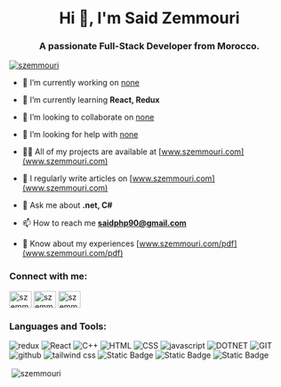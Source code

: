 <h1 align="center">Hi 👋, I'm Said Zemmouri</h1>
<h3 align="center">A passionate Full-Stack Developer from Morocco.</h3>

<p align="left"> <a href="https://twitter.com/szemmouri" target="blank"><img src="https://img.shields.io/twitter/follow/szemmouri?logo=twitter&style=for-the-badge" alt="szemmouri" /></a> </p>

- 🔭 I’m currently working on [none](none.com)

- 🌱 I’m currently learning **React, Redux**

- 👯 I’m looking to collaborate on [none](none.com)

- 🤝 I’m looking for help with [none](none.com)

- 👨‍💻 All of my projects are available at [www.szemmouri.com](www.szemmouri.com)

- 📝 I regularly write articles on [www.szemmouri.com](www.szemmouri.com)

- 💬 Ask me about **.net, C#**

- 📫 How to reach me **saidphp90@gmail.com**

- 📄 Know about my experiences [www.szemmouri.com/pdf](www.szemmouri.com/pdf)

<h3 align="left">Connect with me:</h3>
<p align="left">
<a href="https://twitter.com/szemmouri" target="blank"><img align="center" src="https://raw.githubusercontent.com/rahuldkjain/github-profile-readme-generator/master/src/images/icons/Social/twitter.svg" alt="szemmouri" height="30" width="40" /></a>
<a href="https://linkedin.com/in/szemmouri" target="blank"><img align="center" src="https://raw.githubusercontent.com/rahuldkjain/github-profile-readme-generator/master/src/images/icons/Social/linked-in-alt.svg" alt="szemmouri" height="30" width="40" /></a>
<a href="https://instagram.com/szemmouri" target="blank"><img align="center" src="https://raw.githubusercontent.com/rahuldkjain/github-profile-readme-generator/master/src/images/icons/Social/instagram.svg" alt="szemmouri" height="30" width="40" /></a>
</p>

<h3 align="left">Languages and Tools:</h3>

![redux](https://img.shields.io/badge/redux-blue?style=for-the-badge&logo=redux&logoColor=%23764ABC&logoSize=auto&labelColor=%23F2F2F2&color=%23764ABC) ![React](https://img.shields.io/badge/React-blue?style=for-the-badge&logo=react&logoColor=%2361DAFB&logoSize=auto&labelColor=%23F2F2F2) 
![C++](https://img.shields.io/badge/c%2B%2B-blue?style=for-the-badge&logo=cplusplus&logoColor=%23764ABC&logoSize=auto&labelColor=%23F2F2F2&color=%23764ABC)
![HTML](https://img.shields.io/badge/HTML-blue?style=for-the-badge&logo=html5&logoColor=%23E34F26&logoSize=auto&labelColor=%23F2F2F2&color=%23E34F26)
![CSS](https://img.shields.io/badge/CSS-blue?style=for-the-badge&logo=css3&logoColor=%231572B6&logoSize=auto&labelColor=%23F2F2F2&color=%231572B6)
![javascript](https://img.shields.io/badge/javascript-white?style=for-the-badge&logo=javascript&logoColor=%23F7DF1E&logoSize=auto&labelColor=%23F2F2F2&color=%23F7DF1E)
![DOTNET](https://img.shields.io/badge/dotnet-blue?style=for-the-badge&logo=dotnet&logoColor=%23512BD4&logoSize=auto&labelColor=%23F2F2F2&color=%23512BD4)
![GIT](https://img.shields.io/badge/git-blue?style=for-the-badge&logo=git&logoColor=%23F05032&logoSize=auto&labelColor=%23F2F2F2&color=%23F05032)
![github](https://img.shields.io/badge/github-blue?style=for-the-badge&logo=github&logoColor=%23181717&logoSize=auto&labelColor=%23F2F2F2&color=%23181717)
![tailwind css](https://img.shields.io/badge/tailwind%20css-blue?style=for-the-badge&logo=tailwindcss&logoColor=%2306B6D4&logoSize=auto&labelColor=%23F2F2F2&color=%2306B6D4)
![Static Badge](https://img.shields.io/badge/next.js-blue?style=for-the-badge&logo=nextdotjs&logoColor=%23000000&logoSize=auto&labelColor=%23F2F2F2&color=%23000000)
![Static Badge](https://img.shields.io/badge/vs%20code-%2321A6F2?style=for-the-badge&logo=visual-studio-code&logoSize=auto&labelColor=%23F2F2F2)
![Static Badge](https://img.shields.io/badge/Visual%20Studio-blue?style=for-the-badge&logo=Visual%20Studio&logoSize=auto&labelColor=%23F2F2F2&color=%236E3CB4)


<p>&nbsp;<img align="center" src="https://github-readme-stats.vercel.app/api?username=szemmouri&show_icons=true&locale=en" alt="szemmouri" /></p>
